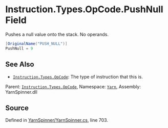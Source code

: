 # Instruction.Types.OpCode.PushNull Field

Pushes a null value onto the stack.
No operands.


```csharp
[OriginalName("PUSH_NULL")]
PushNull = 9
```



## See Also
* [`Instruction.Types.OpCode`](/api/csharp/yarn/instruction.types.opcode.md): 
The type of instruction that this is.

<div class="class-metadata">

Parent: [`Instruction.Types.OpCode`](/api/csharp/yarn/instruction.types.opcode.md), Namespace: [`Yarn`](/api/csharp/yarn/README.md), Assembly: YarnSpinner.dll
</div>

## Source
Defined in [YarnSpinner/YarnSpinner.cs](https://github.com/YarnSpinnerTool/YarnSpinner//blob/develop/YarnSpinner/YarnSpinner.cs#L703), line 703.
